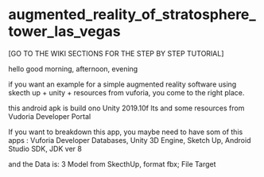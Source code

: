 # augmented_reality_of_stratosphere_tower_las_vegas

[GO TO THE WIKI SECTIONS FOR THE STEP BY STEP TUTORIAL]

hello good morning, afternoon, evening

if you want an example for a simple augmented reality software using skecth up + unity + resources from vuforia, you come to the right place.

this android apk is build ono Unity 2019.10f lts and some resources from Vudoria Developer Portal

If you want to breakdown this app, you maybe need to have som of this apps : 
Vuforia Developer Databases,
Unity 3D Engine, 
Sketch Up, 
Android Studio SDK, 
JDK ver 8

and the Data is:
3 Model from SkecthUp, format fbx; 
File Target
